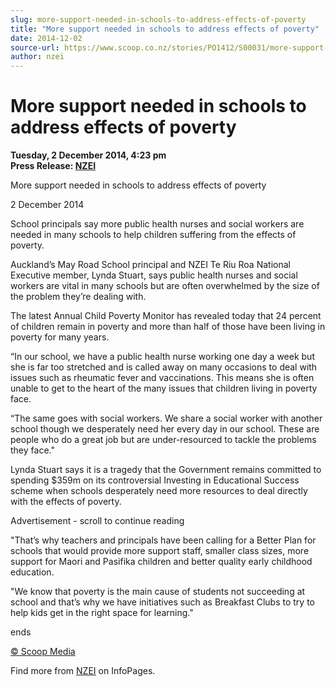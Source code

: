 ```yaml
---
slug: more-support-needed-in-schools-to-address-effects-of-poverty
title: "More support needed in schools to address effects of poverty"
date: 2014-12-02
source-url: https://www.scoop.co.nz/stories/PO1412/S00031/more-support-needed-in-schools-to-address-effects-of-poverty.htm
author: nzei
---
```

More support needed in schools to address effects of poverty
============================================================

**Tuesday, 2 December 2014, 4:23 pm**  
**Press Release: [NZEI](https://info.scoop.co.nz/NZEI)**

More support needed in schools to address effects of poverty

2 December 2014

School principals say more public health nurses and social workers are needed in many schools to help children suffering from the effects of poverty.

Auckland’s May Road School principal and NZEI Te Riu Roa National Executive member, Lynda Stuart, says public health nurses and social workers are vital in many schools but are often overwhelmed by the size of the problem they’re dealing with.

The latest Annual Child Poverty Monitor has revealed today that 24 percent of children remain in poverty and more than half of those have been living in poverty for many years.

“In our school, we have a public health nurse working one day a week but she is far too stretched and is called away on many occasions to deal with issues such as rheumatic fever and vaccinations. This means she is often unable to get to the heart of the many issues that children living in poverty face.

“The same goes with social workers. We share a social worker with another school though we desperately need her every day in our school. These are people who do a great job but are under-resourced to tackle the problems they face."

Lynda Stuart says it is a tragedy that the Government remains committed to spending $359m on its controversial Investing in Educational Success scheme when schools desperately need more resources to deal directly with the effects of poverty.

Advertisement - scroll to continue reading





"That’s why teachers and principals have been calling for a Better Plan for schools that would provide more support staff, smaller class sizes, more support for Maori and Pasifika children and better quality early childhood education.

"We know that poverty is the main cause of students not succeeding at school and that’s why we have initiatives such as Breakfast Clubs to try to help kids get in the right space for learning."

  
ends

[© Scoop Media](http://www.scoop.co.nz/about/terms.html)

Find more from [NZEI](https://info.scoop.co.nz/NZEI) on InfoPages.